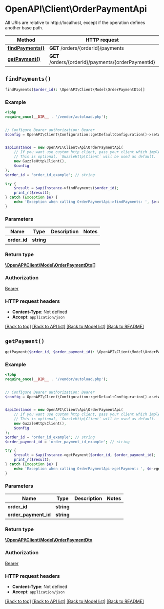 # OpenAPI\Client\OrderPaymentApi

All URIs are relative to http://localhost, except if the operation defines another base path.

| Method | HTTP request | Description |
| ------------- | ------------- | ------------- |
| [**findPayments()**](OrderPaymentApi.md#findPayments) | **GET** /orders/{orderId}/payments |  |
| [**getPayment()**](OrderPaymentApi.md#getPayment) | **GET** /orders/{orderId}/payments/{orderPaymentId} |  |


## `findPayments()`

```php
findPayments($order_id): \OpenAPI\Client\Model\OrderPaymentDto[]
```



### Example

```php
<?php
require_once(__DIR__ . '/vendor/autoload.php');


// Configure Bearer authorization: Bearer
$config = OpenAPI\Client\Configuration::getDefaultConfiguration()->setAccessToken('YOUR_ACCESS_TOKEN');


$apiInstance = new OpenAPI\Client\Api\OrderPaymentApi(
    // If you want use custom http client, pass your client which implements `GuzzleHttp\ClientInterface`.
    // This is optional, `GuzzleHttp\Client` will be used as default.
    new GuzzleHttp\Client(),
    $config
);
$order_id = 'order_id_example'; // string

try {
    $result = $apiInstance->findPayments($order_id);
    print_r($result);
} catch (Exception $e) {
    echo 'Exception when calling OrderPaymentApi->findPayments: ', $e->getMessage(), PHP_EOL;
}
```

### Parameters

| Name | Type | Description  | Notes |
| ------------- | ------------- | ------------- | ------------- |
| **order_id** | **string**|  | |

### Return type

[**\OpenAPI\Client\Model\OrderPaymentDto[]**](../Model/OrderPaymentDto.md)

### Authorization

[Bearer](../../README.md#Bearer)

### HTTP request headers

- **Content-Type**: Not defined
- **Accept**: `application/json`

[[Back to top]](#) [[Back to API list]](../../README.md#endpoints)
[[Back to Model list]](../../README.md#models)
[[Back to README]](../../README.md)

## `getPayment()`

```php
getPayment($order_id, $order_payment_id): \OpenAPI\Client\Model\OrderPaymentDto
```



### Example

```php
<?php
require_once(__DIR__ . '/vendor/autoload.php');


// Configure Bearer authorization: Bearer
$config = OpenAPI\Client\Configuration::getDefaultConfiguration()->setAccessToken('YOUR_ACCESS_TOKEN');


$apiInstance = new OpenAPI\Client\Api\OrderPaymentApi(
    // If you want use custom http client, pass your client which implements `GuzzleHttp\ClientInterface`.
    // This is optional, `GuzzleHttp\Client` will be used as default.
    new GuzzleHttp\Client(),
    $config
);
$order_id = 'order_id_example'; // string
$order_payment_id = 'order_payment_id_example'; // string

try {
    $result = $apiInstance->getPayment($order_id, $order_payment_id);
    print_r($result);
} catch (Exception $e) {
    echo 'Exception when calling OrderPaymentApi->getPayment: ', $e->getMessage(), PHP_EOL;
}
```

### Parameters

| Name | Type | Description  | Notes |
| ------------- | ------------- | ------------- | ------------- |
| **order_id** | **string**|  | |
| **order_payment_id** | **string**|  | |

### Return type

[**\OpenAPI\Client\Model\OrderPaymentDto**](../Model/OrderPaymentDto.md)

### Authorization

[Bearer](../../README.md#Bearer)

### HTTP request headers

- **Content-Type**: Not defined
- **Accept**: `application/json`

[[Back to top]](#) [[Back to API list]](../../README.md#endpoints)
[[Back to Model list]](../../README.md#models)
[[Back to README]](../../README.md)
